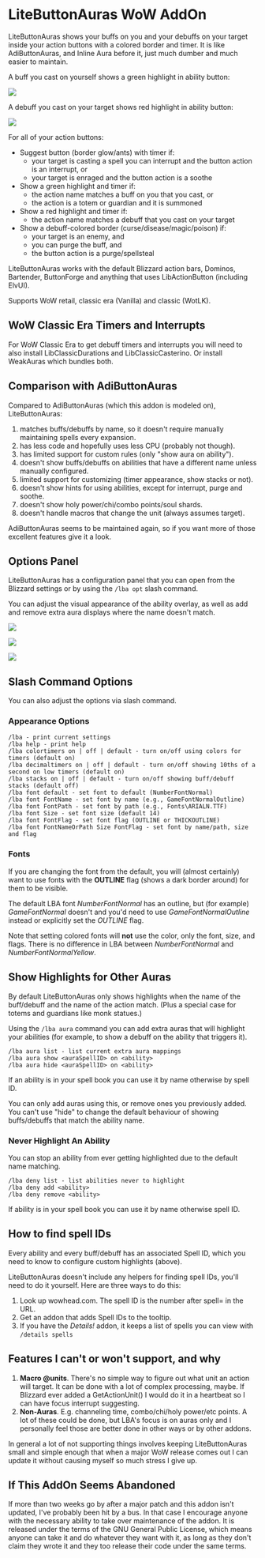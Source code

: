 # LiteButtonAuras WoW AddOn

LiteButtonAuras shows your buffs on you and your debuffs on your target inside your action buttons with a
colored border and timer. It is like AdiButtonAuras, and Inline Aura before it, just much dumber and much
easier to maintain.

A buff you cast on yourself shows a green highlight in ability button:

![](https://i.imgur.com/vsf97X0.png)

A debuff you cast on your target shows red highlight in ability button:

![](https://i.imgur.com/HmN2WR5.png)

For all of your action buttons:

- Suggest button (border glow/ants) with timer if:
    - your target is casting a spell you can interrupt and the button action is an interrupt, or
    - your target is enraged and the button action is a soothe
- Show a green highlight and timer if:
    - the action name matches a buff on you that you cast, or
    - the action is a totem or guardian and it is summoned
- Show a red highlight and timer if:
    - the action name matches a debuff that you cast on your target
- Show a debuff-colored border (curse/disease/magic/poison) if:
    - your target is an enemy, and
    - you can purge the buff, and
    - the button action is a purge/spellsteal

LiteButtonAuras works with the default Blizzard action bars, Dominos, Bartender, ButtonForge and anything that
uses LibActionButton (including ElvUI).

Supports WoW retail, classic era (Vanilla) and classic (WotLK).

## WoW Classic Era Timers and Interrupts

For WoW Classic Era to get debuff timers and interrupts you will need to also install LibClassicDurations and LibClassicCasterino. Or install WeakAuras which bundles both.

## Comparison with AdiButtonAuras

Compared to AdiButtonAuras (which this addon is modeled on), LiteButtonAuras:

1. matches buffs/debuffs by name, so it doesn't require manually maintaining spells every expansion.
1. has less code and hopefully uses less CPU (probably not though).
1. has limited support for custom rules (only "show aura on ability").
1. doesn't show buffs/debuffs on abilities that have a different name unless manually configured.
1. limited support for customizing (timer appearance, show stacks or not).
1. doesn't show hints for using abilities, except for interrupt, purge and soothe.
1. doesn't show holy power/chi/combo points/soul shards.
1. doesn't handle macros that change the unit (always assumes target).

AdiButtonAuras seems to be maintained again, so if you want more of those excellent features give it a look.

## Options Panel

LiteButtonAuras has a configuration panel that you can open from the Blizzard settings or by using the `/lba opt` slash command.

You can adjust the visual appearance of the ability overlay, as well as add and remove extra aura displays where the name doesn't match.

![](https://i.imgur.com/a3kHH9l.png)

![](https://i.imgur.com/ne7YXhW.png)

![](https://i.imgur.com/8BvBY1l.png)

## Slash Command Options

You can also adjust the options via slash command.

### Appearance Options

```
/lba - print current settings
/lba help - print help
/lba colortimers on | off | default - turn on/off using colors for timers (default on)
/lba decimaltimers on | off | default - turn on/off showing 10ths of a second on low timers (default on)
/lba stacks on | off | default - turn on/off showing buff/debuff stacks (default off)
/lba font default - set font to default (NumberFontNormal)
/lba font FontName - set font by name (e.g., GameFontNormalOutline)
/lba font FontPath - set font by path (e.g., Fonts\ARIALN.TTF)
/lba font Size - set font size (default 14)
/lba font FontFlag - set font flag (OUTLINE or THICKOUTLINE)
/lba font FontNameOrPath Size FontFlag - set font by name/path, size and flag
```

### Fonts

If you are changing the font from the default, you will (almost certainly) want to use
fonts with the __OUTLINE__ flag (shows a dark border around) for them to be visible.

The default LBA font _NumberFontNormal_ has an outline, but (for example)
_GameFontNormal_ doesn't and you'd need to use _GameFontNormalOutline_
instead or explicitly set the _OUTLINE_ flag.

Note that setting colored fonts will __not__ use the color, only the font, size,
and flags. There is no difference in LBA between _NumberFontNormal_ and _NumberFontNormalYellow_.

## Show Highlights for Other Auras

By default LiteButtonAuras only shows highlights when the name of the buff/debuff and the name of
the action match. (Plus a special case for totems and guardians like monk statues.)

Using the `/lba aura` command you can add extra auras that will highlight your abilities (for
example, to show a debuff on the ability that triggers it).

```
/lba aura list - list current extra aura mappings
/lba aura show <auraSpellID> on <ability>
/lba aura hide <auraSpellID> on <ability>
```

If an ability is in your spell book you can use it by name otherwise by spell ID.

You can only add auras using this, or remove ones you previously added. You can't use "hide" to
change the default behaviour of showing buffs/debuffs that match the ability name.

### Never Highlight An Ability

You can stop an ability from ever getting highlighted due to the default name matching.

```
/lba deny list - list abilities never to highlight
/lba deny add <ability>
/lba deny remove <ability>
```

If ability is in your spell book you can use it by name otherwise spell ID.

## How to find spell IDs

Every ability and every buff/debuff has an associated Spell ID, which you need to know to
configure custom highlights (above).

LiteButtonAuras doesn't include any helpers for finding spell IDs, you'll need to do it
yourself. Here are three ways to do this:

1. Look up wowhead.com. The spell ID is the number after spell= in the URL.
1. Get an addon that adds Spell IDs to the tooltip.
1. If you have the _Details!_ addon, it keeps a list of spells you can view with `/details spells`

## Features I can't or won't support, and why

1. __Macro @units__. There's no simple way to figure out what unit an action will target.
   It can be done with a lot of complex processing, maybe. If Blizzard ever added a
   GetActionUnit() I would do it in a heartbeat so I can have focus interrupt suggesting.
1. __Non-Auras__. E.g. channeling time, combo/chi/holy power/etc points. A lot of these
   could be done, but LBA's focus is on auras only and I personally feel those are better
   done in other ways or by other addons.

In general a lot of not supporting things involves keeping LiteButtonAuras small and
simple enough that when a major WoW release comes out I can update it without causing
myself so much stress I give up.

##  If This AddOn Seems Abandoned

If more than two weeks go by after a major patch and this addon isn't updated, I've probably been
hit by a bus. In that case I encourage anyone with the necessary ability to take over maintenance of
the addon. It is released under the terms of the GNU General Public License, which means anyone can
take it and do whatever they want with it, as long as they don't claim they wrote it and they too
release their code under the same terms.
